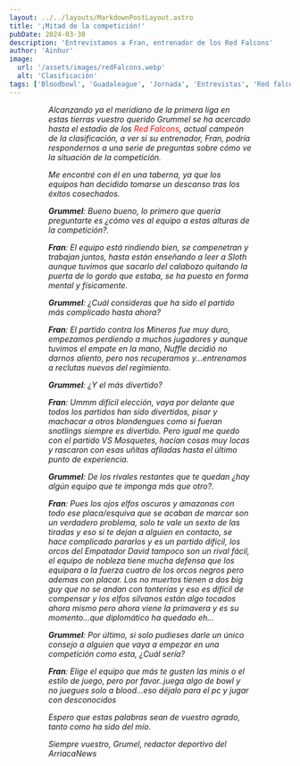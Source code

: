```yaml
---
layout: ../../layouts/MarkdownPostLayout.astro
title: '¡Mitad de la competición!'
pubDate: 2024-03-30
description: 'Entrevistamos a Fran, entrenador de los Red Falcons'
author: 'Ainhur'
image:
  url: '/assets/images/redFalcons.webp'
  alt: 'Clasificación'
tags: ['Bloodbowl', 'Guadaleague', 'Jornada', 'Entrevistas', 'Red falcons']
---
```


_Alcanzando ya el meridiano de la primera liga en estas tierras vuestro querido Grummel se ha acercado hasta el estadio de los [Red Falcons](https://guadabowl.com/posts/red-falcons/), actual campeón de la clasificación, a ver si su entrenador, Fran, podría respondernos a una serie de preguntas sobre cómo ve la situación de la competición._

_Me encontré con él en una taberna, ya que los equipos han decidido tomarse un descanso tras los éxitos cosechados._

_**Grummel**: Bueno bueno, lo primero que quería preguntarte es ¿cómo ves al equipo a estas alturas de la competición?._

_**Fran**: El equipo está rindiendo bien, se compenetran y trabajan juntos, hasta están enseñando a leer a Sloth aunque tuvimos que sacarlo del calabozo quitando la puerta de lo gordo que estaba, se ha puesto en forma mental y físicamente._

_**Grummel**: ¿Cuál consideras que ha sido el partido más complicado hasta ahora?_

_**Fran**: El partido contra los Mineros fue muy duro, empezamos perdiendo a muchos jugadores y aunque tuvimos el empate en la mano, Nuffle decidió no darnos aliento, pero nos recuperamos y...entrenamos a reclutas nuevos del regimiento._

_**Grummel**: ¿Y el más divertido?_

_**Fran**: Ummm difícil elección, vaya por delante que todos los partidos han sido divertidos, pisar y machacar a otros blandengues como si fueran snotlings siempre es divertido. Pero igual me quedo con el partido VS Mosquetes, hacían cosas muy locas y rascaron con esas uñitas afiladas hasta el último punto de experiencia._

_**Grummel**: De los rivales restantes que te quedan ¿hay algún equipo que te imponga más que otro?._

_**Fran**: Pues los ojos elfos oscuros y amazonas con todo ese placa/esquiva que se acaban de marcar son un verdadero problema, solo te vale un sexto de las tiradas y eso si te dejan a alguien en contacto, se hace complicado pararlos y es un partido difícil, los orcos del Empatador David tampoco son un rival fácil, el equipo de nobleza tiene mucha defensa que los equipara a la fuerza cuatro de los orcos negros pero ademas con placar. Los no muertos tienen a dos big guy que no se andan con tonterías y eso es difícil de compensar y los elfos silvanos están algo tocados ahora mismo pero ahora viene la primavera y es su momento...que diplomático ha quedado eh..._

_**Grummel**: Por último, si solo pudieses darle un único consejo a alguien que vaya a empezar en una competición como esta, ¿Cuál sería?_

_**Fran**: Elige el equipo que más te gusten las minis o el estilo de juego, pero por favor..juega algo de bowl y no juegues solo a blood...eso déjalo para el pc y jugar con desconocidos_

_Espero que estas palabras sean de vuestro agrado, tanto como ha sido del mío._

_Siempre vuestro, Grumel, redactor deportivo del ArriacaNews_

<style>
    a {
      color: red;
      text-decoration: none;
    }
    img{
      width:100%
    }
    @media screen and (min-width: 636px) {
      img{
        width:50%;
        margin-left:25%;
      }
      p,h2,ul,li {
        padding:0em 5em 0em 5em;
      }
      h1 {
        text-align: center;
      }
    }
</style>
